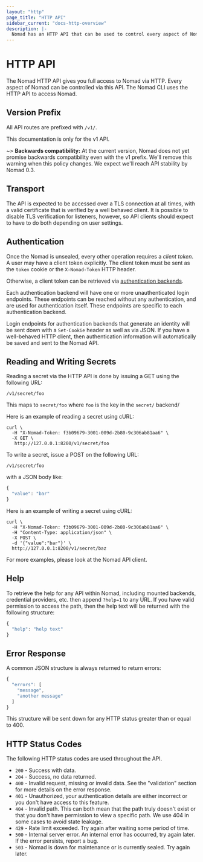 ```yaml
---
layout: "http"
page_title: "HTTP API"
sidebar_current: "docs-http-overview"
description: |-
  Nomad has an HTTP API that can be used to control every aspect of Nomad.
---
```


# HTTP API

The Nomad HTTP API gives you full access to Nomad via HTTP. Every
aspect of Nomad can be controlled via this API. The Nomad CLI uses
the HTTP API to access Nomad.

## Version Prefix

All API routes are prefixed with `/v1/`.

This documentation is only for the v1 API.

~> **Backwards compatibility:** At the current version, Nomad does
not yet promise backwards compatibility even with the v1 prefix. We'll
remove this warning when this policy changes. We expect we'll reach API
stability by Nomad 0.3.

## Transport

The API is expected to be accessed over a TLS connection at
all times, with a valid certificate that is verified by a well
behaved client. It is possible to disable TLS verification for
listeners, however, so API clients should expect to have to do both
depending on user settings.

## Authentication

Once the Nomad is unsealed, every other operation requires
a _client token_. A user may have a client token explicitly.
The client token must be sent as the `token` cookie or the
`X-Nomad-Token` HTTP header.

Otherwise, a client token can be retrieved via
[authentication backends](/docs/auth/index.html).

Each authentication backend will have one or more unauthenticated
login endpoints. These endpoints can be reached without any authentication,
and are used for authentication itself. These endpoints are specific
to each authentication backend.

Login endpoints for authentication backends that generate an identity
will be sent down with a `Set-Cookie` header as well as via JSON. If you have a
well-behaved HTTP client, then authentication information will
automatically be saved and sent to the Nomad API.

## Reading and Writing Secrets

Reading a secret via the HTTP API is done by issuing a GET using the
following URL:

```text
/v1/secret/foo
```

This maps to `secret/foo` where `foo` is the key in the `secret/` backend/

Here is an example of reading a secret using cURL:

```shell
curl \
  -H "X-Nomad-Token: f3b09679-3001-009d-2b80-9c306ab81aa6" \
  -X GET \
   http://127.0.0.1:8200/v1/secret/foo
```

To write a secret, issue a POST on the following URL:

```text
/v1/secret/foo
```

with a JSON body like:

```javascript
{
  "value": "bar"
}
```

Here is an example of writing a secret using cURL:

```shell
curl \
  -H "X-Nomad-Token: f3b09679-3001-009d-2b80-9c306ab81aa6" \
  -H "Content-Type: application/json" \
  -X POST \
  -d '{"value":"bar"}' \
  http://127.0.0.1:8200/v1/secret/baz
```

For more examples, please look at the Nomad API client.

## Help

To retrieve the help for any API within Nomad, including mounted
backends, credential providers, etc. then append `?help=1` to any
URL. If you have valid permission to access the path, then the help text
will be returned with the following structure:

```javascript
{
  "help": "help text"
}
```

## Error Response

A common JSON structure is always returned to return errors:

```javascript
{
  "errors": [
    "message",
    "another message"
  ]
}
```

This structure will be sent down for any HTTP status greater than
or equal to 400.

## HTTP Status Codes

The following HTTP status codes are used throughout the API.

- `200` - Success with data.
- `204` - Success, no data returned.
- `400` - Invalid request, missing or invalid data. See the
   "validation" section for more details on the error response.
- `401` - Unauthorized, your authentication details are either
   incorrect or you don't have access to this feature.
- `404` - Invalid path. This can both mean that the path truly
   doesn't exist or that you don't have permission to view a
   specific path. We use 404 in some cases to avoid state leakage.
- `429` - Rate limit exceeded. Try again after waiting some period
   of time.
- `500` - Internal server error. An internal error has occurred,
   try again later. If the error persists, report a bug.
- `503` - Nomad is down for maintenance or is currently sealed.
   Try again later.
